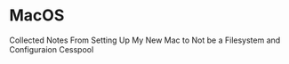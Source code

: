 # MacOS
Collected Notes From Setting Up My New Mac to Not be a Filesystem and Configuraion Cesspool
